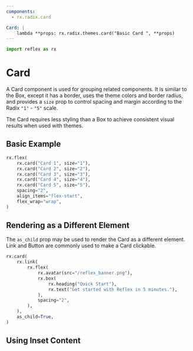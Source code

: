```yaml
---
components:
  - rx.radix.card

Card: |
    lambda **props: rx.radix.themes.card("Basic Card ", **props)
---
```


```python exec
import reflex as rx
```

# Card

A Card component is used for grouping related components. It is similar to the Box, except it has a
border, uses the theme colors and border radius, and provides a `size` prop to control spacing
and margin according to the Radix `"1"` - `"5"` scale.

The Card requires less styling than a Box to achieve consistent visual results when used with
themes.

## Basic Example

```python demo
rx.flex(
    rx.card("Card 1", size="1"),
    rx.card("Card 2", size="2"),
    rx.card("Card 3", size="3"),
    rx.card("Card 4", size="4"),
    rx.card("Card 5", size="5"),
    spacing="2",
    align_items="flex-start",
    flex_wrap="wrap",
)
```

## Rendering as a Different Element

The `as_child` prop may be used to render the Card as a different element. Link and Button are
commonly used to make a Card clickable.

```python demo
rx.card(
    rx.link(
        rx.flex(
            rx.avatar(src="/reflex_banner.png"),
            rx.box(
                rx.heading("Quick Start"),
                rx.text("Get started with Reflex in 5 minutes."),
            ),
            spacing="2",
        ),
    ),
    as_child=True,
)
```

## Using Inset Content
